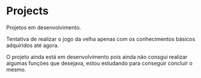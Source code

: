# Projects
Projetos em desenvolvimento.

Tentativa de realizar o jogo da velha apenas com os conhecimentos básicos adquiridos até agora.

O projeto ainda está em desenvolvimento pois ainda não consgui realizar algumas funções que desejava, estou estudando para conseguir concluir o mesmo.
